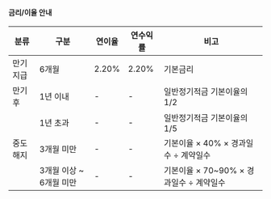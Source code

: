 #### 금리/이율 안내

| 분류     | 구분                | 연이율 | 연수익률 | 비고                                |
|----------|---------------------|--------|----------|-------------------------------------|
| 만기지급 | 6개월               | 2.20%  | 2.20%    | 기본금리                            |
| 만기후   | 1년 이내            | -      | -        | 일반정기적금 기본이율의 1/2         |
|          | 1년 초과            | -      | -        | 일반정기적금 기본이율의 1/5         |
| 중도해지 | 3개월 미만          | -      | -        | 기본이율 × 40% × 경과일수 ÷ 계약일수 |
|          | 3개월 이상 ~ 6개월 미만 | -  | -        | 기본이율 × 70~90% × 경과일수 ÷ 계약일수 |